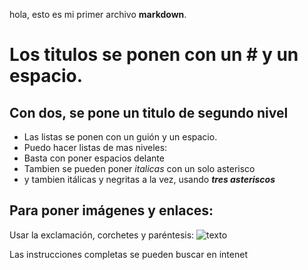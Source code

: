 hola, esto es mi primer archivo **markdown**.

# Los titulos se ponen con un # y un espacio.

## Con dos, se pone un titulo de segundo nivel

- Las listas se ponen con un guión y un espacio.
- Puedo hacer listas de mas niveles:
 - Basta con poner espacios delante
- Tambien se pueden poner *italicas* con un solo asterisco
- y tambien itálicas y negritas a la vez, usando ***tres asteriscos***

## Para poner imágenes y enlaces:
Usar la exclamación, corchetes y paréntesis:
![texto](http://google.es)

Las instrucciones completas se pueden buscar en intenet

